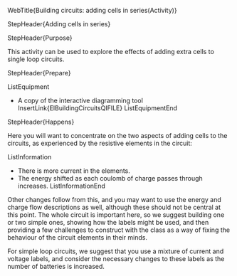 WebTitle{Building circuits: adding cells in series(Activity)}

StepHeader{Adding cells in series}

StepHeader{Purpose}

This activity can be used to explore the  effects of adding extra cells to single loop circuits.

StepHeader{Prepare}

ListEquipment
- A copy of the interactive diagramming tool InsertLink{ElBuildingCircuitsQIFILE}
ListEquipmentEnd

StepHeader{Happens}

Here you will want to concentrate on the two aspects of adding cells to the circuits, as experienced by the resistive elements in the circuit:

ListInformation
- There is more current in the elements.
- The energy shifted as each coulomb of charge passes through increases.
ListInformationEnd

Other changes follow from this, and you may want to use the energy and charge flow descriptions as well, although these should not be central at this point. The whole circuit is important here, so we suggest building one or two simple ones, showing how the labels might be used, and then providing a few challenges to construct with the class as a way of fixing the behaviour of the circuit elements in their minds.

For simple loop circuits, we suggest that you use a mixture of current and voltage labels, and consider the necessary changes to these labels as the number of batteries is increased.
